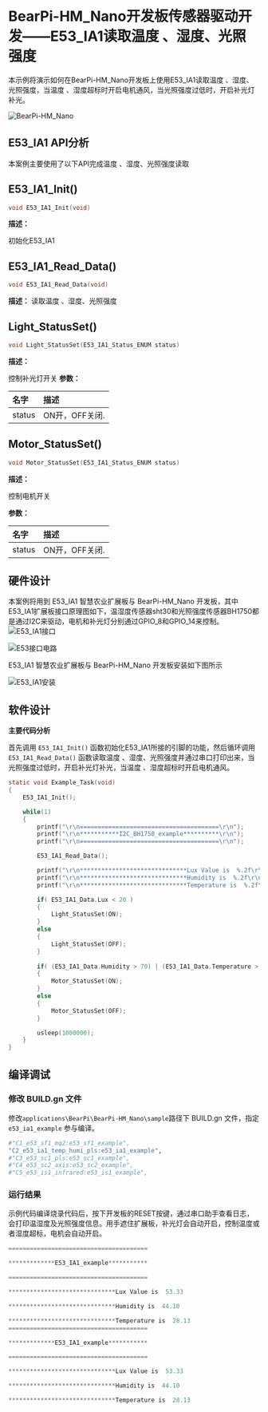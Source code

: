 # BearPi-HM_Nano开发板传感器驱动开发——E53_IA1读取温度 、湿度、光照强度
本示例将演示如何在BearPi-HM_Nano开发板上使用E53_IA1读取温度 、湿度、光照强度，当温度 、湿度超标时开启电机通风，当光照强度过低时，开启补光灯补光。

![BearPi-HM_Nano](/applications/BearPi/BearPi-HM_Nano/docs/figures/00_public/BearPi-HM_Nano.png)
## E53_IA1 API分析
本案例主要使用了以下API完成温度 、湿度、光照强度读取
## E53_IA1_Init()
```C
void E53_IA1_Init(void)
```
 **描述：**

初始化E53_IA1

## E53_IA1_Read_Data()
```C
void E53_IA1_Read_Data(void)
```
 **描述：**
读取温度 、湿度、光照强度
## Light_StatusSet()
```C
void Light_StatusSet(E53_IA1_Status_ENUM status)
```
 **描述：**

控制补光灯开关
**参数：**

|名字|描述|
|:--|:------| 
| status | ON开，OFF关闭.  |

## Motor_StatusSet()
```C
void Motor_StatusSet(E53_IA1_Status_ENUM status)
```
 **描述：**

控制电机开关

**参数：**

|名字|描述|
|:--|:------| 
| status | ON开，OFF关闭.  |

## 硬件设计
本案例将用到 E53_IA1 智慧农业扩展板与 BearPi-HM_Nano 开发板，其中E53_IA1扩展板接口原理图如下，温湿度传感器sht30和光照强度传感器BH1750都是通过I2C来驱动，电机和补光灯分别通过GPIO_8和GPIO_14来控制。
![](/applications/BearPi/BearPi-HM_Nano/docs/figures/C2_e53_ia1_temp_humi_pls/E53_IA1接口.png "E53_IA1接口")

![](/applications/BearPi/BearPi-HM_Nano/docs/figures/C2_e53_ia1_temp_humi_pls/E53接口电路.png "E53接口电路")

E53_IA1 智慧农业扩展板与 BearPi-HM_Nano 开发板安装如下图所示

![](/applications/BearPi/BearPi-HM_Nano/docs/figures/C2_e53_ia1_temp_humi_pls/E53_IA1安装.png "E53_IA1安装")

## 软件设计

**主要代码分析**


首先调用 `E53_IA1_Init()` 函数初始化E53_IA1所接的引脚的功能，然后循环调用 `E53_IA1_Read_Data()` 函数读取温度 、湿度、光照强度并通过串口打印出来，当光照强度过低时，开启补光灯补光，当温度 、湿度超标时开启电机通风。

```C
static void Example_Task(void)
{
    E53_IA1_Init();

    while(1)
    {
        printf("\r\n=======================================\r\n");
        printf("\r\n***********I2C_BH1750_example**********\r\n");
        printf("\r\n=======================================\r\n");

        E53_IA1_Read_Data();

        printf("\r\n******************************Lux Value is  %.2f\r\n", E53_IA1_Data.Lux);
		printf("\r\n******************************Humidity is  %.2f\r\n", E53_IA1_Data.Humidity);
		printf("\r\n******************************Temperature is  %.2f\r\n", E53_IA1_Data.Temperature);

        if( E53_IA1_Data.Lux < 20 )
        {
            Light_StatusSet(ON);
        }
        else
        {
            Light_StatusSet(OFF);
        }
        
        if( (E53_IA1_Data.Humidity > 70) | (E53_IA1_Data.Temperature > 35) )
        {
            Motor_StatusSet(ON);
        }
        else
        {
            Motor_StatusSet(OFF);
        }

        usleep(1000000);
    }
}
```



## 编译调试

### 修改 BUILD.gn 文件
修改`applications\BearPi\BearPi-HM_Nano\sample`路径下 BUILD.gn 文件，指定 `e53_ia1_example` 参与编译。
```r
#"C1_e53_sf1_mq2:e53_sf1_example",
"C2_e53_ia1_temp_humi_pls:e53_ia1_example",
#"C3_e53_sc1_pls:e53_sc1_example",
#"C4_e53_sc2_axis:e53_sc2_example",
#"C5_e53_is1_infrared:e53_is1_example",
```

    


### 运行结果<a name="section18115713118"></a>

示例代码编译烧录代码后，按下开发板的RESET按键，通过串口助手查看日志，会打印温湿度及光照强度信息。用手遮住扩展板，补光灯会自动开启，控制温度或者湿度超标，电机会自动开启。
```c
=======================================

*************E53_IA1_example***********

=======================================

******************************Lux Value is  53.33

******************************Humidity is  44.10

******************************Temperature is  28.13
=======================================

*************E53_IA1_example***********

=======================================

******************************Lux Value is  53.33

******************************Humidity is  44.10

******************************Temperature is  28.13
```

